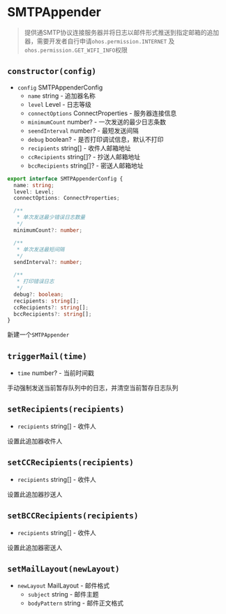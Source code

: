 # SMTPAppender

> 提供通SMTP协议连接服务器并将日志以邮件形式推送到指定邮箱的追加器，需要开发者自行申请`ohos.permission.INTERNET`
> 及`ohos.permission.GET_WIFI_INFO`权限

## `constructor(config)`

- `config` SMTPAppenderConfig
    - `name` string - 追加器名称
    - `level` Level - 日志等级
    - `connectOptions` ConnectProperties - 服务器连接信息
    - `minimumCount` number? - 一次发送的最少日志条数
    - `seendInterval` number? - 最短发送间隔
    - `debug` boolean? - 是否打印调试信息，默认不打印
    - `recipients` string[] - 收件人邮箱地址
    - `ccRecipients` string[]? - 抄送人邮箱地址
    - `bccRecipients` string[]? - 密送人邮箱地址

```ts
export interface SMTPAppenderConfig {
  name: string;
  level: Level;
  connectOptions: ConnectProperties;

  /**
   * 单次发送最少错误日志数量
   */
  minimumCount?: number;

  /**
   * 单次发送最短间隔
   */
  sendInterval?: number;

  /**
   * 打印错误日志
   */
  debug?: boolean;
  recipients: string[];
  ccRecipients?: string[];
  bccRecipients?: string[];
}
```

新建一个`SMTPAppender`

## `triggerMail(time)`

- `time` number? - 当前时间戳

手动强制发送当前暂存队列中的日志，并清空当前暂存日志队列

## `setRecipients(recipients)`

- `recipients` string[] - 收件人

设置此追加器收件人

## `setCCRecipients(recipients)`

- `recipients` string[] - 收件人

设置此追加器抄送人

## `setBCCRecipients(recipients)`

- `recipients` string[] - 收件人

设置此追加器密送人

## `setMailLayout(newLayout)`

- `newLayout` MailLayout - 邮件格式
    - `subject` string - 邮件主题
    - `bodyPattern` string - 邮件正文格式
